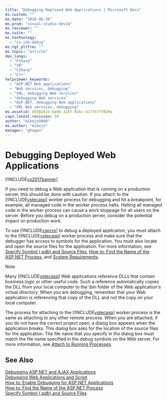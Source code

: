 ```yaml
---
title: "Debugging Deployed Web Applications | Microsoft Docs"
ms.custom: ""
ms.date: "2018-06-30"
ms.prod: "visual-studio-dev14"
ms.reviewer: ""
ms.suite: ""
ms.technology: 
  - "vs-ide-debug"
ms.tgt_pltfrm: ""
ms.topic: "article"
dev_langs: 
  - "FSharp"
  - "VB"
  - "CSharp"
  - "C++"
helpviewer_keywords: 
  - "ASP.NET Web applications"
  - "Web services, debugging"
  - "XML, debugging Web services"
  - "debugging Web services"
  - "ASP.NET, debugging Web applications"
  - "XML Web services, debugging"
ms.assetid: b938a91b-be96-416f-83bc-4177e7f3929a
caps.latest.revision: 34
author: "mikejo5000"
ms.author: "mikejo"
manager: "ghogen"
---
```

# Debugging Deployed Web Applications
[!INCLUDE[vs2017banner](../includes/vs2017banner.md)]

If you need to debug a Web application that is running on a production server, this should be done with caution. If you attach to the [!INCLUDE[vstecasp](../includes/vstecasp-md.md)] worker process for debugging and hit a breakpoint, for example, all managed code in the worker process halts. Halting all managed code in the worker process can cause a work stoppage for all users on the server. Before you debug on a production server, consider the potential impact on production work.  
  
 To use [!INCLUDE[vsprvs](../includes/vsprvs-md.md)] to debug a deployed application, you must attach to the [!INCLUDE[vstecasp](../includes/vstecasp-md.md)] worker process and make sure that the debugger has access to symbols for the application. You must also locate and open the source files for the application. For more information, see [Specify Symbol (.pdb) and Source Files](../debugger/specify-symbol-dot-pdb-and-source-files-in-the-visual-studio-debugger.md), [How to: Find the Name of the ASP.NET Process](../debugger/how-to-find-the-name-of-the-aspnet-process.md), and [System Requirements](../debugger/aspnet-debugging-system-requirements.md).  
  
> [!NOTE]
>  Many [!INCLUDE[vstecasp](../includes/vstecasp-md.md)] Web applications reference DLLs that contain business logic or other useful code. Such a reference automatically copies the DLL from your local computer to the \bin folder of the Web application's virtual directory. When you are debugging, remember that your Web application is referencing that copy of the DLL and not the copy on your local computer.  
  
 The process for attaching to the [!INCLUDE[vstecasp](../includes/vstecasp-md.md)] worker process is the same as attaching to any other remote process. When you are attached, if you do not have the correct project open, a dialog box appears when the application breaks. This dialog box asks for the location of the source files for the application. The file name that you specify in the dialog box must match the file name specified in the debug symbols on the Web server. For more information, see [Attach to Running Processes](../debugger/attach-to-running-processes-with-the-visual-studio-debugger.md).  
  
## See Also  
 [Debugging ASP.NET and AJAX Applications](../debugger/debugging-aspnet-and-ajax-applications.md)   
 [Debugging Web Applications and Script](../debugger/debugging-web-applications-and-script.md)   
 [How to: Enable Debugging for ASP.NET Applications](../debugger/how-to-enable-debugging-for-aspnet-applications.md)   
 [How to: Find the Name of the ASP.NET Process](../debugger/how-to-find-the-name-of-the-aspnet-process.md)   
 [Specify Symbol (.pdb) and Source Files](../debugger/specify-symbol-dot-pdb-and-source-files-in-the-visual-studio-debugger.md)



